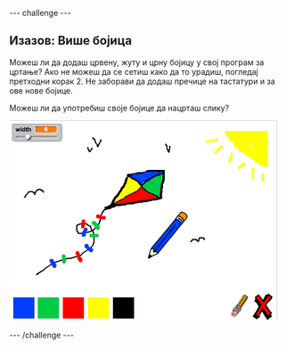 \--- challenge \---

## Изазов: Више бојица

Можеш ли да додаш црвену, жуту и црну бојицу у свој програм за цртање? Ако не можеш да се сетиш како да то урадиш, погледај претходни корак 2. Не заборави да додаш пречице на тастатури и за ове нове бојице.

Можеш ли да употребиш своје бојице да нацрташ слику?

![слика екрана](images/paint-final.png)

\--- /challenge \---